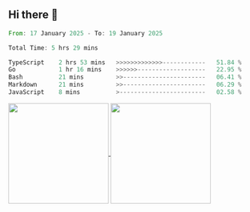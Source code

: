 ## Hi there 👋
<!--START_SECTION:waka-->

```rust
From: 17 January 2025 - To: 19 January 2025

Total Time: 5 hrs 29 mins

TypeScript    2 hrs 53 mins   >>>>>>>>>>>>>------------   51.84 %
Go            1 hr 16 mins    >>>>>>-------------------   22.95 %
Bash          21 mins         >>-----------------------   06.41 %
Markdown      21 mins         >>-----------------------   06.29 %
JavaScript    8 mins          >------------------------   02.58 %
```

<!--END_SECTION:waka-->

<a href="https://github.com/anuraghazra/github-readme-stats">
  <img height=200 align="center" src="https://github-readme-stats.vercel.app/api/top-langs/?username=paulgeorge35&layout=donut&langs_count=5&theme=transparent" />
</a>
<a href="https://github.com/anuraghazra/convoychat">
  <img height=200 align="center" src="https://github-readme-stats.vercel.app/api?username=paulgeorge35&show_icons=true&show=prs_merged&theme=transparent&rank_icon=github" />
</a>

